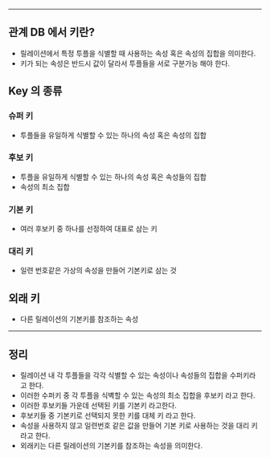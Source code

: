 
---

## 관계 DB 에서 키란?

- 릴레이션에서 특정 투플을 식별할 때 사용하는 속성 혹은 속성의 집합을 의미한다.
- 키가 되는 속성은 반드시 값이 달라서 투플들을 서로 구분가능 해야 한다.

## Key 의 종류

### 슈퍼 키

- 투플들을 유일하게 식별할 수 있는 하나의 속성 혹은 속성의 집합

### 후보 키 

- 투플을 유일하게 식별할 수 있는 하나의 속성 혹은 속성들의 집합
-  속성의 최소 집합

### 기본 키

-  여러 후보키 중 하나를 선정하여 대표로 삼는 키

### 대리 키

-  일련 번호같은 가상의 속성을 만들어 기본키로 삼는 것

## 외래 키

-  다른 릴레이션의 기본키를 참조하는 속성

---
## 정리

- 릴레이션 내 각 투플들을 각각 식별할 수 있는 속성이나 속성들의 집합을 수퍼키라고 한다.
- 이러한 수퍼키 중 각 투플을 식벽할 수 있는 속성의 최소 집합을 후보키 라고 한다.
- 이러한 후보키들 가운데 선택된 키를 기본키 라고한다.
- 후보키들 중 기본키로 선택되지 못한 키를 대체 키 라고 한다.
- 속성을 사용하지 않고 일련번호 같은 값을 만들어 기본 키로 사용하는 것을 대리 키라고 한다.
- 외래키는 다른 릴레이션의 기본키를 참조하는 속성을 의미한다.



